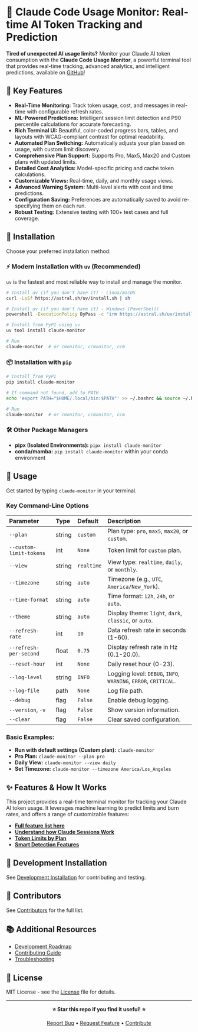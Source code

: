# 🤖 Claude Code Usage Monitor: Real-time AI Token Tracking and Prediction

**Tired of unexpected AI usage limits?** Monitor your Claude AI token consumption with the **Claude Code Usage Monitor**, a powerful terminal tool that provides real-time tracking, advanced analytics, and intelligent predictions, available on [GitHub](https://github.com/Maciek-roboblog/Claude-Code-Usage-Monitor)!

## 🌟 Key Features

*   **Real-Time Monitoring:** Track token usage, cost, and messages in real-time with configurable refresh rates.
*   **ML-Powered Predictions:** Intelligent session limit detection and P90 percentile calculations for accurate forecasting.
*   **Rich Terminal UI:** Beautiful, color-coded progress bars, tables, and layouts with WCAG-compliant contrast for optimal readability.
*   **Automated Plan Switching:** Automatically adjusts your plan based on usage, with custom limit discovery.
*   **Comprehensive Plan Support:** Supports Pro, Max5, Max20 and Custom plans with updated limits.
*   **Detailed Cost Analytics:** Model-specific pricing and cache token calculations.
*   **Customizable Views:** Real-time, daily, and monthly usage views.
*   **Advanced Warning System:** Multi-level alerts with cost and time predictions.
*   **Configuration Saving:** Preferences are automatically saved to avoid re-specifying them on each run.
*   **Robust Testing:**  Extensive testing with 100+ test cases and full coverage.

## 🚀 Installation

Choose your preferred installation method:

### ⚡ Modern Installation with `uv` (Recommended)

`uv` is the fastest and most reliable way to install and manage the monitor.

```bash
# Install uv (if you don't have it) - Linux/macOS
curl -LsSf https://astral.sh/uv/install.sh | sh

# Install uv (if you don't have it) - Windows (PowerShell)
powershell -ExecutionPolicy ByPass -c "irm https://astral.sh/uv/install.ps1 | iex"

# Install from PyPI using uv
uv tool install claude-monitor

# Run
claude-monitor  # or cmonitor, ccmonitor, ccm
```

### 📦 Installation with `pip`

```bash
# Install from PyPI
pip install claude-monitor

# If command not found, add to PATH
echo 'export PATH="$HOME/.local/bin:$PATH"' >> ~/.bashrc && source ~/.bashrc

# Run
claude-monitor  # or cmonitor, ccmonitor, ccm
```

### 🛠️ Other Package Managers

*   **pipx (Isolated Environments):** `pipx install claude-monitor`
*   **conda/mamba:** `pip install claude-monitor` within your conda environment

## 📖 Usage

Get started by typing `claude-monitor` in your terminal.

### Key Command-Line Options

| Parameter            | Type   | Default   | Description                                                                                                                                                                                          |
| :------------------- | :----- | :-------- | :----------------------------------------------------------------------------------------------------------------------------------------------------------------------------------------------------- |
| `--plan`             | string | `custom`  | Plan type: `pro`, `max5`, `max20`, or `custom`.                                                                                                                                                       |
| `--custom-limit-tokens` | int    | `None`    | Token limit for `custom` plan.                                                                                                                                                                       |
| `--view`             | string | `realtime`| View type: `realtime`, `daily`, or `monthly`.                                                                                                                                                          |
| `--timezone`         | string | `auto`    | Timezone (e.g., `UTC`, `America/New_York`).                                                                                                                                                           |
| `--time-format`      | string | `auto`    | Time format: `12h`, `24h`, or `auto`.                                                                                                                                                                |
| `--theme`            | string | `auto`    | Display theme: `light`, `dark`, `classic`, or `auto`.                                                                                                                                                  |
| `--refresh-rate`     | int    | `10`      | Data refresh rate in seconds (1-60).                                                                                                                                                                   |
| `--refresh-per-second` | float  | `0.75`    | Display refresh rate in Hz (0.1-20.0).                                                                                                                                                                  |
| `--reset-hour`       | int    | `None`    | Daily reset hour (0-23).                                                                                                                                                                              |
| `--log-level`        | string | `INFO`    | Logging level: `DEBUG`, `INFO`, `WARNING`, `ERROR`, `CRITICAL`.                                                                                                                                         |
| `--log-file`         | path   | `None`    | Log file path.                                                                                                                                                                                         |
| `--debug`            | flag   | `False`   | Enable debug logging.                                                                                                                                                                                  |
| `--version`, `-v`    | flag   | `False`   | Show version information.                                                                                                                                                                               |
| `--clear`            | flag   | `False`   | Clear saved configuration.                                                                                                                                                                               |

### Basic Examples:

*   **Run with default settings (Custom plan):** `claude-monitor`
*   **Pro Plan:** `claude-monitor --plan pro`
*   **Daily View:** `claude-monitor --view daily`
*   **Set Timezone:** `claude-monitor --timezone America/Los_Angeles`

## ✨ Features & How It Works

This project provides a real-time terminal monitor for tracking your Claude AI token usage.  It leverages machine learning to predict limits and burn rates, and offers a range of customizable features:

*   **[Full feature list here](#-key-features)**
*   **[Understand how Claude Sessions Work](#understanding-claude-sessions)**
*   **[Token Limits by Plan](#token-limits-by-plan)**
*   **[Smart Detection Features](#smart-detection-features)**

## 🔧 Development Installation

See [Development Installation](#-development-installation) for contributing and testing.

## 🤝 Contributors

See [Contributors](#-contributors) for the full list.

## 📚 Additional Resources

*   [Development Roadmap](DEVELOPMENT.md)
*   [Contributing Guide](CONTRIBUTING.md)
*   [Troubleshooting](TROUBLESHOOTING.md)

## 📝 License

MIT License - see the [License](LICENSE) file for details.

---

<div align="center">

**⭐ Star this repo if you find it useful! ⭐**

[Report Bug](https://github.com/Maciek-roboblog/Claude-Code-Usage-Monitor/issues) • [Request Feature](https://github.com/Maciek-roboblog/Claude-Code-Usage-Monitor/issues) • [Contribute](CONTRIBUTING.md)

</div>
